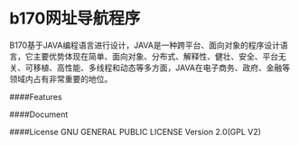 b170网址导航程序
====

B170基于JAVA编程语言进行设计，JAVA是一种跨平台、面向对象的程序设计语言，它主要优势体现在简单、面向对象、分布式、解释性、健壮、安全、平台无关、可移植、高性能、多线程和动态等多方面，JAVA在电子商务、政府、金融等领域内占有非常重要的地位。

####Features

####Document

####License
GNU GENERAL PUBLIC LICENSE Version 2.0(GPL V2)
